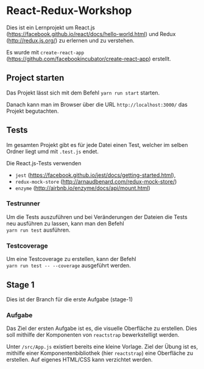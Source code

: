 # React-Redux-Workshop
Dies ist ein Lernprojekt um
React.js (https://facebook.github.io/react/docs/hello-world.html)
und Redux (http://redux.js.org/)
zu erlernen und zu verstehen.

Es wurde mit
`create-react-app` (https://github.com/facebookincubator/create-react-app) erstellt.

## Project starten
Das Projekt lässt sich mit dem Befehl `yarn run start` starten.

Danach kann man im Browser über die URL `http://localhost:3000/` das Projekt begutachten.

## Tests
Im gesamten Projekt gibt es für jede Datei einen Test, welcher im selben Ordner
liegt umd mit `.test.js` endet.

Die React.js-Tests verwenden
* `jest` (https://facebook.github.io/jest/docs/getting-started.html),
* `redux-mock-store` (http://arnaudbenard.com/redux-mock-store/)
* `enzyme` (http://airbnb.io/enzyme/docs/api/mount.html)

### Testrunner
Um die Tests auszuführen und bei Veränderungen der Dateien die Tests neu
ausführen zu lassen, kann man den Befehl
<br />`yarn run test` ausführen.

### Testcoverage
Um eine Testcoverage zu erstellen, kann der Befehl
<br />`yarn run test -- --coverage` ausgeführt werden.

## Stage 1
Dies ist der Branch für die erste Aufgabe (stage-1)

### Aufgabe

Das Ziel der ersten Aufgabe ist es, die visuelle Oberfläche zu erstellen.
Dies soll mithilfe der Komponenten von `reactstrap` bewerkstelligt werden.

Unter `/src/App.js` existiert bereits eine kleine Vorlage.
Ziel der Übung ist es, mithilfe einer Komponentenbibliothek (hier `reactstrap`)
eine Oberfläche zu erstellen. Auf eigenes HTML/CSS kann verzichtet werden.


